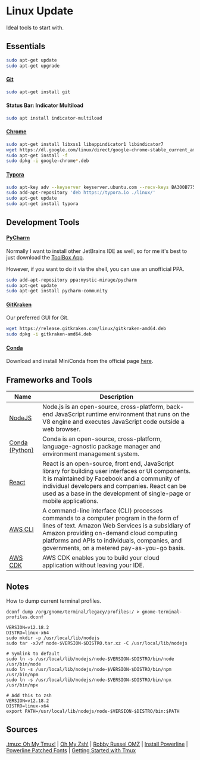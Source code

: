 # Linux Update

Ideal tools to start with.

## Essentials

```bash
sudo apt-get update
sudo apt-get upgrade
```

#### [Git](https://git-scm.com/)

```bash
sudo apt-get install git
```

#### Status Bar: Indicator Multiload

```bash
sudo apt install indicator-multiload
```

#### [Chrome](https://www.google.com/chrome/)

```bash
sudo apt-get install libxss1 libappindicator1 libindicator7
wget https://dl.google.com/linux/direct/google-chrome-stable_current_amd64.deb
sudo apt-get install -f
sudo dpkg -i google-chrome*.deb
```

#### [Typora](https://typora.io/)

```bash
sudo apt-key adv --keyserver keyserver.ubuntu.com --recv-keys BA300B7755AFCFAE
sudo add-apt-repository 'deb https://typora.io ./linux/'
sudo apt-get update
sudo apt-get install typora
```



## Development Tools

#### [PyCharm](https://www.jetbrains.com/)

Normally I want to install other JetBrains IDE as well, so for me it's best to just download the [ToolBox App](https://www.jetbrains.com/toolbox/app/).

However, if you want to do it via the shell, you can use an unofficial PPA.

```bash
sudo add-apt-repository ppa:mystic-mirage/pycharm
sudo apt-get update
sudo apt-get install pycharm-community
```



#### [GitKraken](https://www.gitkraken.com/)

Our preferred GUI for Git.

```bash
wget https://release.gitkraken.com/linux/gitkraken-amd64.deb
sudo dpkg -i gitkraken-amd64.deb
```



#### [Conda](https://conda.io/miniconda.html)

Download and install MiniConda from the official page [here](https://conda.io/miniconda.html).



## Frameworks and Tools

| Name                                                         | Description |
| ------------------------------------------------------------ | ----------- |
| [NodeJS](https://github.com/nodesource/distributions/blob/master/README.md) | Node.js is an open-source, cross-platform, back-end JavaScript runtime environment that runs on the V8 engine and executes JavaScript code outside a web browser. |
| [Conda (Python)](https://docs.conda.io/en/latest/miniconda.html) | Conda is an open-source, cross-platform, language-agnostic package manager and environment management system. |
| [React](https://reactjs.org/docs/create-a-new-react-app.html) | React is an open-source, front end, JavaScript library for building user interfaces or UI components. It is maintained by Facebook and a community of individual developers and companies. React can be used as a base in the development of single-page or mobile applications. |
| [AWS CLI](https://docs.aws.amazon.com/cli/latest/userguide/cli-chap-install.html) | A command-line interface (CLI) processes commands to a computer program in the form of lines of text. Amazon Web Services is a subsidiary of Amazon providing on-demand cloud computing platforms and APIs to individuals, companies, and governments, on a metered pay-as-you-go basis. |
| [AWS CDK](https://docs.aws.amazon.com/cdk/latest/guide/getting_started.html) | AWS CDK enables you to build your cloud application without leaving your IDE. |



## Notes

How to dump current terminal profiles.

```
dconf dump /org/gnome/terminal/legacy/profiles:/ > gnome-terminal-profiles.dconf
```

```
VERSION=v12.18.2
DISTRO=linux-x64
sudo mkdir -p /usr/local/lib/nodejs
sudo tar -xJvf node-$VERSION-$DISTRO.tar.xz -C /usr/local/lib/nodejs 

# Symlink to default
sudo ln -s /usr/local/lib/nodejs/node-$VERSION-$DISTRO/bin/node /usr/bin/node
sudo ln -s /usr/local/lib/nodejs/node-$VERSION-$DISTRO/bin/npm /usr/bin/npm
sudo ln -s /usr/local/lib/nodejs/node-$VERSION-$DISTRO/bin/npx /usr/bin/npx
```

```
# Add this to zsh
VERSION=v12.18.2
DISTRO=linux-x64
export PATH=/usr/local/lib/nodejs/node-$VERSION-$DISTRO/bin:$PATH
```

## Sources

[.tmux: Oh My Tmux!](https://github.com/gpakosz/.tmux) | [Oh My Zsh!](https://medium.com/wearetheledger/oh-my-zsh-made-for-cli-lovers-installation-guide-3131ca5491fb) | [Robby Russel OMZ](https://github.com/robbyrussell/oh-my-zsh) | [Install Powerline](https://askubuntu.com/questions/283908/how-can-i-install-and-use-powerline-plugin) | [Powerline Patched Fonts](https://github.com/powerline/fonts) | [Getting Started with Tmux](https://lukaszwrobel.pl/blog/tmux-tutorial-split-terminal-windows-easily/)